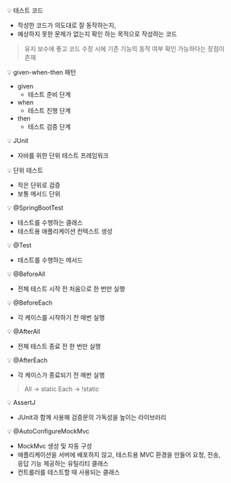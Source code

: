 
<aside>
💡 테스트 코드

</aside>

- 작성한 코드가 의도대로 잘 동작하는지,
- 예상하지 못한 문제가 없는지 확인 하는 목적으로 작성하는 코드

> 유지 보수에 좋고 코드 수정 시에 기존 기능의 동작 여부 확인 가능하다는 장점이 존재
> 

<aside>
💡 given-when-then 패턴

</aside>

- given
    - 테스트 준비 단계
- when
    - 테스트 진행 단계
- then
    - 테스트 검증 단계

<aside>
💡 JUnit

</aside>

- 자바를 위한 단위 테스트 프레임워크

<aside>
💡 단위 테스트

</aside>

- 작은 단위로 검증
- 보통 메서드 단위

<aside>
💡 @SpringBootTest

</aside>

- 테스트를 수행하는 클래스
- 테스트용 애플리케이션 컨텍스트 생성

<aside>
💡 @Test

</aside>

- 테스트를 수행하는 메서드

<aside>
💡 @BeforeAll

</aside>

- 전체 테스트 시작 전 처음으로 한 번만 실행

<aside>
💡 @BeforeEach

</aside>

- 각 케이스를 시작하기 전 매번 실행

<aside>
💡 @AfterAll

</aside>

- 전체 테스트 종료 전 한 번만 실행

<aside>
💡 @AfterEach

</aside>

- 각 케이스가 종료되기 전 매번 실행

> All → static
Each → !static
> 

<aside>
💡 AssertJ

</aside>

- JUnit과 함께 사용해 검증문의 가독성을 높이는 라이브러리

<aside>
💡 @AutoConfigureMockMvc

</aside>

- MockMvc 생성 및 자동 구성
- 애플리케이션을 서버에 배포하지 않고, 테스트용 MVC 환경을 만들어 요청, 전송, 응답 기능 제공하는 유틸리티 클래스
- 컨트롤러를 테스트할 때 사용되는 클래스
